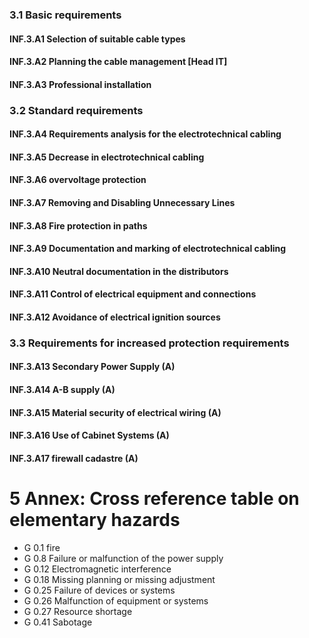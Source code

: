 ### 3.1 Basic requirements
#### INF.3.A1 Selection of suitable cable types
#### INF.3.A2 Planning the cable management [Head IT]
#### INF.3.A3 Professional installation
### 3.2 Standard requirements
#### INF.3.A4 Requirements analysis for the electrotechnical cabling
#### INF.3.A5 Decrease in electrotechnical cabling
#### INF.3.A6 overvoltage protection
#### INF.3.A7 Removing and Disabling Unnecessary Lines
#### INF.3.A8 Fire protection in paths
#### INF.3.A9 Documentation and marking of electrotechnical cabling
#### INF.3.A10 Neutral documentation in the distributors
#### INF.3.A11 Control of electrical equipment and connections
#### INF.3.A12 Avoidance of electrical ignition sources
### 3.3 Requirements for increased protection requirements
#### INF.3.A13 Secondary Power Supply (A)
#### INF.3.A14 A-B supply (A)
#### INF.3.A15 Material security of electrical wiring (A)
#### INF.3.A16 Use of Cabinet Systems (A)
#### INF.3.A17 firewall cadastre (A)
# 5 Annex: Cross reference table on elementary hazards
* G 0.1 fire
* G 0.8 Failure or malfunction of the power supply
* G 0.12 Electromagnetic interference
* G 0.18 Missing planning or missing adjustment
* G 0.25 Failure of devices or systems
* G 0.26 Malfunction of equipment or systems
* G 0.27 Resource shortage
* G 0.41 Sabotage
